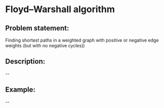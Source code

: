 # Floyd–Warshall algorithm

## Problem statement:

Finding shortest paths in a weighted graph with positive or negative edge weights (but with no negative cycles))
## Description:

--
## Example:

--
